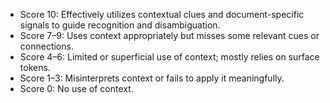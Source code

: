 - Score 10: Effectively utilizes contextual clues and document-specific signals to guide recognition and disambiguation.
- Score 7–9: Uses context appropriately but misses some relevant cues or connections.
- Score 4–6: Limited or superficial use of context; mostly relies on surface tokens.
- Score 1–3: Misinterprets context or fails to apply it meaningfully.
- Score 0: No use of context.
